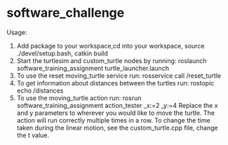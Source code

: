 # software_challenge

Usage:
1. Add package to your workspace,cd into your workspace, source ./devel/setup.bash, catkin build
2. Start the turtlesim and custom_turtle nodes by running:
	roslaunch software_training_assignment turtle_launcher.launch
3. To use the reset moving_turtle service run:
	rosservice call /reset_turtle
4. To get information about distances between the turtles run:
	rostopic echo /distances
5. To use the moving_turtle action run:
	rosrun software_training_assignment action_tester _x:=2 _y:=4
   Replace the x and y parameters to wherever you would like to move the turtle.
   The action will run correctly multiple times in a row.
   To change the time taken during the linear motion, see the custom_turtle.cpp file, change the t value.
	
